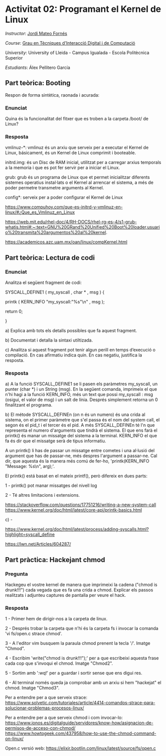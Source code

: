 
# Activitat 02: Programant el Kernel de Linux

*Instructor*: [Jordi Mateo Fornés](http:jordimateofornes.com)

*Course*: [Grau en Tècniques d'Interacció Digital i de Computació](http://www.grauinteraccioicomputacio.udl.cat/ca/index.html)

*University*: University of Lleida - Campus Igualada - Escola Politècnica Superior

*Estudiants*: Álex Pellitero García

## Part teòrica: Booting

Respon de forma sintètica, raonada i acurada:

### Enunciat
Quina és la funcionalitat del fitxer que es troben a la carpeta /boot/ de Linux?

### Resposta
vmlinuz-*: vmlinuz és un arxiu que serveix per a executar el Kernel de Linux, básicament, és un Kernel de Linux comprimit i booteable.

initrd.img: és un Disc de RAM inicial, utilitzat per a carregar arxius temporals a la memoria i que es pot fer servir per a iniciar el Linux.

grub: grub és un programa de Linux que et permet inicialitzar diferents sistemes operatius instal·lats o el Kernel al arrencar el sistema, a més de poder permetre transmetre arguments al Kernel.

config*: serveix per a poder configurar el Kernel de Linux


https://www.compuhoy.com/que-es-initrd-y-vmlinuz-en-linux/#¿Que_es_Vmlinuz_en_Linux

https://web.mit.edu/rhel-doc/4/RH-DOCS/rhel-rg-es-4/s1-grub-whatis.html#:~:text=GNU%20GRand%20Unified%20Boot%20loader,usuario%20transmita%20argumentos%20al%20kernel.

https://academicos.azc.uam.mx/oan/linux/compKernel.html

## Part teòrica: Lectura de codi

### Enunciat
Analitza el següent fragment de codi:

SYSCALL_DEFINE1 ( my_syscall , char * , msg ) {

  printk ( KERN_INFO "my_syscall:\"%s\"\n" , msg );
  
  return 0;
  
}

a) Explica amb tots els detalls possibles que fa aquest fragment.

b) Documentat i detalla la sintaxi utiltizada.

c) Analitza si aquest fragment pot tenir algun perill en temps d’execució o compilació. En cas
afirmatiu indica quin. En cas negatiu, justifica la resposta.

### Resposta
a) A la funció SYSCALL_DEFINE1 se li pasen els paràmetres my_syscall, un punter (char *) i un String (msg). En la següent comanda, imprimeix el que n'hi hagi  a la funció KERN_INFO, més un text que possi my_syscall : msg (osigui, el valor de msg) i un salt de línia. Després simplement retorna un 0 finalitzant el programa.

b) El métode SYSCALL_DEFINEn (on n és un numero) és una crida al sistema, on el primer paràmetre que s'el passa és el nom del system call, el segon és el pid_t i el tercer és el pid. A més SYSCALL_DEFINEn té l'n que representa el numero d'arguments que tindrà el sistema. El que ens farà el printk() és manar un missatge del sistema a la terminal. KERN_INFO el que fa és dir que el missatge serà de tipus informatiu.

A un printk() li has de passar un missatge entre cometes i una al·lusió del argument que has de passar-ne, més despres l'argument a passar-ne. Cal dir, que aquesta és la manera més comú de fer-ho, 'printk(KERN_INFO "Message: %s\n", arg);'.

El printk() está basat en el mateix printf(), però difereix en dues parts:

1 - printk() pot manar missatges del nivell log

2 - Té altres limitacions i extensions.

https://stackoverflow.com/questions/17751216/writing-a-new-system-call
https://www.kernel.org/doc/html/latest/core-api/printk-basics.html

c) -

https://www.kernel.org/doc/html/latest/process/adding-syscalls.html?highlight=syscall_define

https://lwn.net/Articles/604287/

## Part pràctica: Hackejant chmod

### Pregunta
Hackegeu el vostre kernel de manera que imprimeixi la cadena ("chmod is drunk!!!") cada vegada que es fa una crida a chmod. Explicar els passos realitzats i adjunteu captures de pantalla per veure el hack.

### Resposta
1 - Primer hem de dirigir-nos a la carpeta de linux.

2 - Després trobar la carpeta que n'hi és la carpeta fs i invocar la comanda 'vi fs/open.c strace chmod'.

3 - A l'editor vim busquem la paraula chmod prenent la tecla '/'. Imatge "Chmod".

4 - Escribim 'write("chmod is drunk!!!");' per a que escribeixi aquesta frase cada cop que s'invoqui el chmod. Imatge "Chmod2".

5 - Sortim amb ':wq!' per a guardar i sortir sense que ens digui res.

6 - Al terminal només queda ja comprobar amb un arxiu si hem "hackejat" el chmod. Imatge "Chmod3".

Per a entendre per a que serveix strace:
https://www.solvetic.com/tutoriales/article/4414-comandos-strace-para-solucionar-problemas-procesos-linux/

Per a entendre per a que serveix chmod i com invocar-lo:
https://www.ionos.es/digitalguide/servidores/know-how/asignacion-de-permisos-de-acceso-con-chmod/
https://www.howtogeek.com/437958/how-to-use-the-chmod-command-on-linux/

Open.c versió web:
https://elixir.bootlin.com/linux/latest/source/fs/open.c


